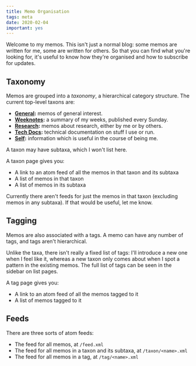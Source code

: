 ```yaml
---
title: Memo Organisation
tags: meta
date: 2020-02-04
important: yes
---
```


Welcome to my memos.  This isn't just a normal blog: some memos are
written for me, some are written for others.  So that you can find
what you're looking for, it's useful to know how they're organised and
how to subscribe for updates.


Taxonomy
--------

Memos are grouped into a *taxonomy*, a hierarchical category
structure.  The current top-level taxons are:

- **[General](taxon/general.html):** memos of general interest.
- **[Weeknotes](taxon/weeknotes.html):** a summary of my weeks, published every Sunday.
- **[Research](taxon/research.html):** memos about research, either by me or by others.
- **[Tech Docs](taxon/techdocs.html):** technical documentation on stuff I use or run.
- **[Self](taxon/self.html):** information which is useful in the course of being me.

A taxon may have subtaxa, which I won't list here.

A taxon page gives you:

- A link to an atom feed of all the memos in that taxon and its subtaxa
- A list of memos in that taxon
- A list of memos in its subtaxa

Currently there aren't feeds for just the memos in that taxon
(excluding memos in any subtaxa).  If that would be useful, let me
know.


Tagging
-------

Memos are also associated with a tags.  A memo can have any number of
tags, and tags aren't hierarchical.

Unlike the taxa, there isn't really a fixed list of tags: I'll
introduce a new one when I feel like it, whereas a new taxon only
comes about when I spot a pattern in the existing memos.  The full
list of tags can be seen in the sidebar on list pages.

A tag page gives you:

- A link to an atom feed of all the memos tagged to it
- A list of memos tagged to it


Feeds
-----

There are three sorts of atom feeds:

- The feed for all memos, at `/feed.xml`
- The feed for all memos in a taxon and its subtaxa, at `/taxon/<name>.xml`
- The feed for all memos in a tag, at `/tag/<name>.xml`
